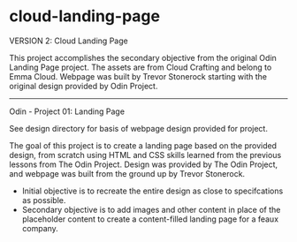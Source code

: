 # cloud-landing-page

VERSION 2: Cloud Landing Page

This project accomplishes the secondary objective from the original
Odin Landing Page project. The assets are from Cloud Crafting and
belong to Emma Cloud. Webpage was built by Trevor Stonerock starting 
with the original design provided by Odin Project.

---------------------------------
Odin - Project 01: Landing Page

See design directory for basis of webpage design provided for project.

The goal of this project is to create a landing page based on the
provided design, from scratch using HTML and CSS skills learned
from the previous lessons from The Odin Project. Design was provided
by The Odin Project, and webpage was built from the ground up by 
Trevor Stonerock. 
- Initial objective is to recreate the entire design
as close to specifcations as possible.
- Secondary objective is to add
images and other content in place of the placeholder content to create 
a content-filled landing page for a feaux company.
